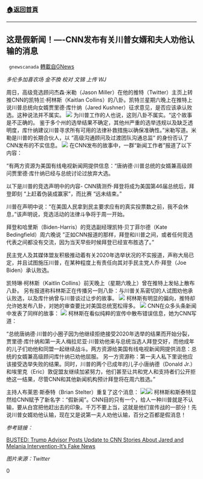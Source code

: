 ###  [:house:返回首頁](https://github.com/ourhimalayas/txt)
---

## 这是假新闻！&#8212;-CNN发布有关川普女婿和夫人劝他认输的消息
` gnewscanada` [轉載自GNews](https://gnews.org/zh-hans/541218/)

*多伦多加喜农场 金不換
校对 文锦 上传 WJ*

周日，高级竞选顾问杰森·米勒（Jason Miller）在他的推特（Twitter）主页上转推CNN的凯特兰·柯林斯（Kaitlan Collins）的八卦。凯特兰星期六晚上在推特上说川普总统向女婿贾里德·库什纳（Jared Kushner）征求意见，是否应该承认败选。这种说法并不属实。
![]()![](https://gnews-media-offload.s3.amazonaws.com/wp-content/uploads/2020/11/09110812/1-43.jpg)
为川普工作的人也说，这则八卦不属实。“这个故事是不正确的。 鉴于多个州的选举结果不确定，其他州严重的选举违规以及缺乏透明度，库什纳建议川普寻求所有可用的法律补救措施以确保准确性。”米勒写道。米勒是川普的长期合伙人，以 “高级沟通顾问及过渡团队沟通总监“ 的身份否认了CNN发布的不实信息。
![]()![](https://gnews-media-offload.s3.amazonaws.com/wp-content/uploads/2020/11/09110818/2-24.jpg)
在CNN发布的故事中，一群“新闻工作者”报道了以下内容：

“有两方资源为美国有线电视新闻网提供信息：“唐纳德·川普总统的女婿兼高级顾问贾里德·库什纳已经与总统讨论过放弃大选。

以下是川普的竞选声明中的内容- CNN猜测乔·拜登将成为美国第46届总统后，拜登即刻 “上赶着伪装成赢家”，而比赛 “远未结束。”

川普在声明中说：“在美国人民拿到民主要求应有的真实投票数之前，我不会休息，”该声明说，竞选活动的法律斗争将于周一开始。

拜登和哈里斯（Biden-Harris）的竞选副经理凯特·贝丁菲尔德（Kate Bedingfield）周六晚说 ”正如CNN报道的那样，拜登和川普之间，或者任何竞选代表之间都没有交流，因为当天早些时候拜登已经宣布胜选了。”

民主党人及其媒体盟友积极推动着有关2020年选举状况的不实报道，声称大局已定，并且试图施压川普，在某种程度上有责任向其对手民主党人乔·拜登（Joe Biden）承认败选。

凯特琳·柯林斯（Kaitlin Collins）前天晚上（星期六晚上）曾在推特上发帖上散布八卦。 另有报道称科林斯正在传播另一则八卦：与川普关系密切的人试图劝他承认败选，以及库什纳曾与川普谈过让步的故事。
![]()![](https://gnews-media-offload.s3.amazonaws.com/wp-content/uploads/2020/11/09110840/3-22.jpg)
柯林斯有明显的偏向，推特却允许她发布八卦，对她的审查要比对美国总统宽松得多。
![]()![](https://gnews-media-offload.s3.amazonaws.com/wp-content/uploads/2020/11/09110851/4-14.jpg)
CNN在众多头条新闻中发表了同样的故事：
![]()![](https://gnews-media-offload.s3.amazonaws.com/wp-content/uploads/2020/11/09110909/5-12.jpg)
柯林斯在看似纯粹的宣传中散布错误信息，她为CNN写道：

“总统唐纳德·川普的小圈子因为他继续拒绝接受2020年选举的结果而开始分裂，贾里德·库什纳和第一夫人梅拉尼亚·川普劝他来与总统当选人拜登交好，而他成年的儿子们劝他和同盟一起继续战斗。两方资源给美国有线电视新闻网提供消息：总统的女婿兼高级顾问库什纳已劝他屈服。 另一方资源称：第一夫人私下里说他应该接受选举失败的结果。同时，川普的两个已成年的儿子小唐纳德（Donald Jr.）和埃里克（Eric）敦促盟友继续加紧努力，他们甚至让共和党人和支持者们公开拒绝这一结果，尽管CNN和其他新闻机构预计拜登将在周六胜选。”

主持人布莱恩·斯泰特（Brian Stelter）重复了这个消息：
![]()![](https://gnews-media-offload.s3.amazonaws.com/wp-content/uploads/2020/11/09110934/6-9.jpg)![]()![](https://gnews-media-offload.s3.amazonaws.com/wp-content/uploads/2020/11/09110942/7-9.jpg)
柯林斯和斯泰特显然给CNN赋予了新名字：“假新闻”。CNN目的只有一个，给人一种川普就是不认输，要从白宫把他赶出去的印象。千万不要上当，这就是他们宣传战的一部分！先说川普女婿劝他认输，现在又是说第一夫人劝他认输，百分之百都是假消息！

*参考链接：*

[BUSTED: Trump Advisor Posts Update to CNN Stories About Jared and Melania Intervention-It’s Fake News](https://djhjmedia.com/kari/busted-trump-advisor-posts-update-to-cnn-stories-about-jared-and-melania-intervention-its-fake-news/)

*图片来源：Twitter*

0
